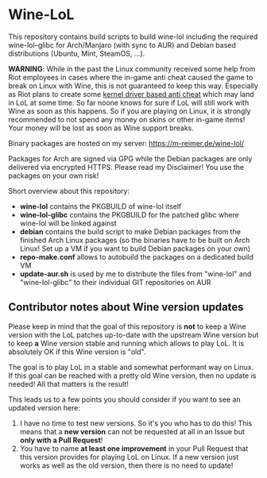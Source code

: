Wine-LoL
========

This repository contains build scripts to build wine-lol including the required wine-lol–glibc for Arch/Manjaro (with sync to AUR) and Debian based distributions (Ubuntu, Mint, SteamOS, ...).

**WARNING**: While in the past the Linux community received some help from Riot employees in cases where the in-game anti cheat caused the game to break on Linux with Wine, this is not guaranteed to keep this way. Especially as Riot plans to create some [kernel driver based anti cheat](https://eune.leagueoflegends.com/en-pl/news/dev/dev-null-anti-cheat-kernel-driver/) which may land in LoL at some time. So far noone knows for sure if LoL will still work with Wine as soon as this happens. So if you are playing on Linux, it is strongly recommended to not spend any money on skins or other in-game items! Your money will be lost as soon as Wine support breaks.

Binary packages are hosted on my server: https://m-reimer.de/wine-lol/

Packages for Arch are signed via GPG while the Debian packages are only delivered via encrypted HTTPS. Please read my Disclaimer! You use the packages on your own risk!

Short overview about this repository:

- **wine-lol** contains the PKGBUILD of wine-lol itself
- **wine-lol-glibc** contains the PKGBUILD for the patched glibc where wine-lol will be linked against
- **debian** contains the build script to make Debian packages from the finished Arch Linux packages (so the binaries have to be built on Arch Linux! Set up a VM if you want to build Debian packages on your own)
- **repo-make.conf** allows to autobuild the packages on a dedicated build VM
- **update-aur.sh** is used by me to distribute the files from "wine-lol" and "wine-lol-glibc" to their individual GIT repositories on AUR

Contributor notes about Wine version updates
--------------------------------------------

Please keep in mind that the goal of this repository is **not** to keep a Wine version with the LoL patches up-to-date with the upstream Wine version but to keep **a** Wine version stable and running which allows to play LoL. It is absolutely OK if this Wine version is "old".

The goal is to play LoL in a stable and somewhat performant way on Linux. If this goal can be reached with a pretty old Wine version, then no update is needed! All that matters is the result!

This leads us to a few points you should consider if you want to see an updated version here:
1. I have no time to test new versions. So it's you who has to do this! This means that a **new version** can not be requested at all in an Issue but **only with a Pull Request**!
2. You have to name **at least one improvement** in your Pull Request that this version provides for playing LoL on Linux. If a new version just works as well as the old version, then there is no need to update!
